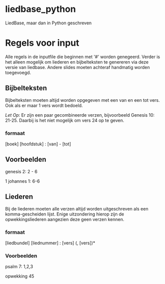 # liedbase_python
LiedBase, maar dan in Python geschreven

# Regels voor input
Alle regels in de inputfile die beginnen met '#' worden genegeerd. Verder is het alleen mogelijk om liederen en bijbelteksten te genereren via deze versie van liedbase. Andere slides moeten achteraf handmatig worden toegevoegd.

## Bijbelteksten
Bijbelteksten moeten altijd worden opgegeven met een van en een tot vers. Ook als er maar 1 vers wordt bedoeld.

*Let Op*: Er zijn een paar gecombineerde verzen, bijvoorbeeld Genesis 10: 21-25. Daarbij is het niet mogelijk om vers 24 op te geven.

### formaat
[boek] [hoofdstuk] : [van] - [tot]

## Voorbeelden
genesis 2: 2 - 6

1 johannes 1: 6-6

## Liederen
Bij de liederen moeten alle verzen altijd worden uitgeschreven als een komma-gescheiden lijst. Enige uitzondering hierop zijn de opwekkingsliederen aangezien deze geen verzen kennen.

### formaat
[liedbundel] [liednummer] : [vers] (, [vers])*

### Voorbeelden
psalm 7: 1,2,3

opwekking 45